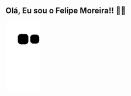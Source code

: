 ## Olá, Eu sou o Felipe Moreira!! 🖐🏻
 
 ![Snake animation](https://github.com/rafaballerini/rafaballerini/blob/output/github-contribution-grid-snake.svg)

